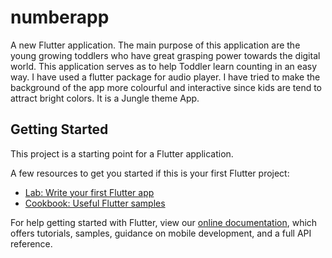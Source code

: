 # numberapp

A new Flutter application.
The main purpose of this application are the young growing toddlers who have great grasping power towards the digital world.
This application serves as to help Toddler learn counting in an easy way.
I have used a flutter package for audio player.
I have tried to make the background of the app more colourful and interactive since kids are tend to attract bright colors.
It is a Jungle theme App.

## Getting Started

This project is a starting point for a Flutter application.

A few resources to get you started if this is your first Flutter project:

- [Lab: Write your first Flutter app](https://flutter.dev/docs/get-started/codelab)
- [Cookbook: Useful Flutter samples](https://flutter.dev/docs/cookbook)

For help getting started with Flutter, view our
[online documentation](https://flutter.dev/docs), which offers tutorials,
samples, guidance on mobile development, and a full API reference.
